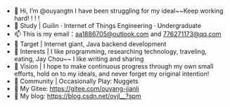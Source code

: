- 👋 Hi, I’m @ouyangtn   I have been struggling for my ideal~~Keep working hard! ! ! !
- 👀 Study | Guilin · Internet of Things Engineering · Undergraduate
-  📫 This is my email：aa1886705@outlook.com and 776271173@qq.com
- 🌱 Target | Internet giant, Java backend development
- 💞️ Interests | I like programming, researching technology, traveling, eating, Jay Chou~~ I like writing and sharing
- 🌱  Vision | I hope to make continuous progress through my own small efforts, hold on to my ideals, and never forget my original intention!
- 🌱 Community | Occasionally Play: Nuggets
- 🌱 My Gitee: https://gitee.com/ouyang-jianli
- 🌱 My blog: https://blog.csdn.net/oyjl__?spm

